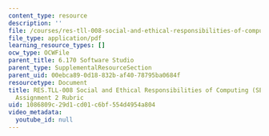 ```yaml
---
content_type: resource
description: ''
file: /courses/res-tll-008-social-and-ethical-responsibilities-of-computing-serc-fall-2021/1086809c29d1cd01c6bf554d4954a804_MITRESTLL-008F21-6170hw2rubric.pdf
file_type: application/pdf
learning_resource_types: []
ocw_type: OCWFile
parent_title: 6.170 Software Studio
parent_type: SupplementalResourceSection
parent_uid: 00ebca89-0d18-832b-af40-78795ba0684f
resourcetype: Document
title: RES.TLL-008 Social and Ethical Responsibilities of Computing (SERC), 6.170
  Assignment 2 Rubric
uid: 1086809c-29d1-cd01-c6bf-554d4954a804
video_metadata:
  youtube_id: null
---
```


